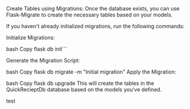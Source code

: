 Create Tables using Migrations:
Once the database exists, you can use Flask-Migrate to create the necessary tables based on your models.

If you haven't already initialized migrations, run the following commands:

Initialize Migrations:

bash
Copy
flask db init```

Generate the Migration Script:

bash
Copy
flask db migrate -m "Initial migration"
Apply the Migration:

bash
Copy
flask db upgrade
This will create the tables in the QuickRecieptDb database based on the models you've defined.

test
